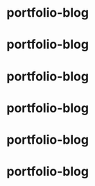 # portfolio-blog
# portfolio-blog
# portfolio-blog
# portfolio-blog
# portfolio-blog
# portfolio-blog

